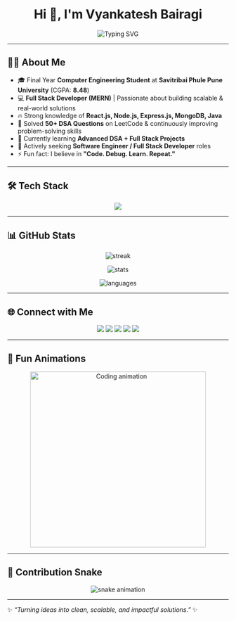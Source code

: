 <h1 align="center">Hi 👋, I'm Vyankatesh Bairagi</h1>

<p align="center">
  <img src="https://readme-typing-svg.herokuapp.com?font=Fira+Code&pause=2000&color=36BCF7&width=600&lines=Final+Year+Computer+Engineering+Student;Full+Stack+Developer+(MERN);DSA+Learner+%7C+Problem+Solver;Open+to+Software+Engineer+Opportunities;Always+Learning+New+Technologies+🚀" alt="Typing SVG" />
</p>

---

## 🙋‍♂️ About Me  

- 🎓 Final Year **Computer Engineering Student** at **Savitribai Phule Pune University** (CGPA: **8.48**)  
- 💻 **Full Stack Developer (MERN)** | Passionate about building scalable & real-world solutions  
- 🔥 Strong knowledge of **React.js, Node.js, Express.js, MongoDB, Java**  
- 🧩 Solved **50+ DSA Questions** on LeetCode & continuously improving problem-solving skills  
- 🌱 Currently learning **Advanced DSA + Full Stack Projects**  
- 💼 Actively seeking **Software Engineer / Full Stack Developer** roles  
- ⚡ Fun fact: I believe in **"Code. Debug. Learn. Repeat."**  

---

## 🛠️ Tech Stack  

<p align="center">
<img src="https://skillicons.dev/icons?i=react,nodejs,express,mongodb,java,js,cpp,c,python,html,css,bootstrap,tailwind,vite,git,github,mysql,linux,php,django,wordpress" />
</p>

---

## 📊 GitHub Stats  

<p align="center">
<img src="https://github-readme-streak-stats.herokuapp.com?user=Vyankatesh-Bairagi&theme=react&hide_border=true&date_format=j%20M%5B%20Y%5D" alt="streak" />
</p>

<p align="center">
<img src="https://github-readme-stats.vercel.app/api?username=Vyankatesh-Bairagi&show_icons=true&theme=react&hide_border=true" alt="stats" />
</p>

<p align="center">
<img src="https://github-readme-stats.vercel.app/api/top-langs/?username=Vyankatesh-Bairagi&layout=compact&theme=react&hide_border=true" alt="languages" />
</p>

---

## 🌐 Connect with Me  

<p align="center">
  <a href="mailto:vyankateshbairagi.dev@gmail.com"><img src="https://img.shields.io/badge/Email-D14836?style=for-the-badge&logo=gmail&logoColor=white"/></a>
  <a href="https://github.com/Vyankatesh-Bairagi"><img src="https://img.shields.io/badge/GitHub-171515?style=for-the-badge&logo=github&logoColor=white"/></a>
  <a href="https://in.linkedin.com/in/vyankatesh-bairagi-656164287"><img src="https://img.shields.io/badge/LinkedIn-0077B5?style=for-the-badge&logo=linkedin&logoColor=white"/></a>
  <a href="https://instagram.com/your_insta"><img src="https://img.shields.io/badge/Instagram-E4405F?style=for-the-badge&logo=instagram&logoColor=white"/></a>
  <a href="https://yourportfolio.com"><img src="https://img.shields.io/badge/Portfolio-36BCF7?style=for-the-badge&logo=vercel&logoColor=white"/></a>
</p>

---

## 🚀 Fun Animations  

<p align="center">
  <img src="https://raw.githubusercontent.com/rajpratyush/rajpratyush/master/me_2.gif" width="400px" alt="Coding animation" />
</p>

---

## 🐍 Contribution Snake  

<p align="center">
  <img src="https://github.com/Vyankatesh-Bairagi/Vyankatesh-Bairagi/blob/output/github-contribution-grid-snake.svg" alt="snake animation" />
</p>

---

✨ _“Turning ideas into clean, scalable, and impactful solutions.”_ ✨  
